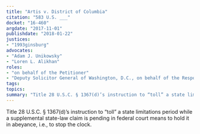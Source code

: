 ```yaml
---
title: "Artis v. District of Columbia"
citation: "583 U.S. ___"
docket: "16-460"
argdate: "2017-11-01"
publishdate: "2018-01-22"
justices:
- "1993ginsburg"
advocates:
- "Adam J. Unikowsky"
- "Loren L. Alikhan"
roles:
- "on behalf of the Petitioner"
- "Deputy Solicitor General of Washington, D.C., on behalf of the Respondent"
tags:
topics:
summary: "Title 28 U.S.C. § 1367(d)’s instruction to “toll” a state limitations period while a supplemental state-law claim is pending in federal court means to hold it in abeyance, i.e., to stop the clock."
---
```

Title 28 U.S.C. § 1367(d)’s instruction to “toll” a state limitations period while a supplemental state-law claim is pending in federal court means to hold it in abeyance, i.e., to stop the clock.

